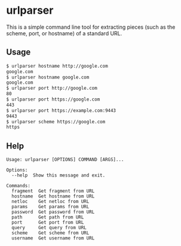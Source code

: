 # urlparser

This is a simple command line tool for extracting pieces (such as the scheme, port, or hostname) of a standard URL.

## Usage

```bash
$ urlparser hostname http://google.com
google.com
$ urlparser hostname google.com
google.com
$ urlparser port http://google.com
80
$ urlparser port https://google.com
443
$ urlparser port https://example.com:9443
9443
$ urlparser scheme https://google.com
https
```

## Help

```
Usage: urlparser [OPTIONS] COMMAND [ARGS]...

Options:
  --help  Show this message and exit.

Commands:
  fragment  Get fragment from URL
  hostname  Get hostname from URL
  netloc    Get netloc from URL
  params    Get params from URL
  password  Get password from URL
  path      Get path from URL
  port      Get port from URL
  query     Get query from URL
  scheme    Get scheme from URL
  username  Get username from URL
```
